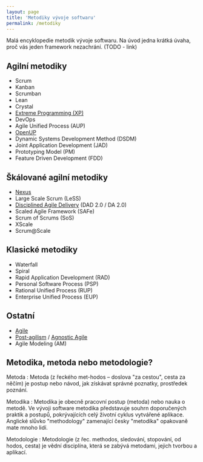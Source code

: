 ```yaml
---
layout: page
title: 'Metodiky vývoje softwaru'
permalink: /metodiky
---
```


Malá encyklopedie metodik vývoje softwaru. Na úvod jedna krátká úvaha, proč
vás jeden framework nezachrání. (TODO - link)

## Agilní metodiky

- Scrum
- Kanban
- Scrumban
- Lean
- Crystal
- [Extreme Programming (XP)](/extremni-programovani)
- DevOps
- Agile Unified Process (AUP)
- [OpenUP](http://epf.eclipse.org/wikis/openup/)
- Dynamic Systems Development Method (DSDM)
- Joint Application Development (JAD)
- Prototyping Model (PM)
- Feature Driven Development (FDD)

## Škálované agilní metodiky

- [Nexus](/nexus-framework)
- Large Scale Scrum (LeSS)
- [Disciplined Agile Delivery](http://www.disciplinedagiledelivery.com/) (DAD 2.0 / DA 2.0)
- Scaled Agile Framework (SAFe)
- Scrum of Scrums (SoS)
- XScale
- Scrum@Scale

## Klasické metodiky

- Waterfall
- Spiral
- Rapid Application Development (RAD)
- Personal Software Process (PSP)
- Rational Unified Process (RUP)
- Enterprise Unified Process (EUP)

## Ostatní

- [Agile](/agile)
- [Post-agilism](https://www.skorks.com/2008/10/are-you-actually-a-post-agilist/) / [Agnostic Agile](http://agnosticagile.org/)
- Agile Modeling (AM)

## Metodika, metoda nebo metodologie?

Metoda
: Metoda (z řeckého met-hodos – doslova "za cestou", cesta za něčím) je postup nebo návod, jak získávat správné poznatky, prostředek poznání.

Metodika
: Metodika je obecně pracovní postup (metoda) nebo nauka o metodě. Ve vývoji software metodika představuje souhrn doporučených praktik a postupů, pokrývajících celý životní cyklus vytvářené aplikace. Anglické slůvko "methodology" zamenající česky "metodika" opakovaně mate mnoho lidí.

Metodologie
: Metodologie (z řec. methodos, sledování, stopování, od hodos, cesta) je vědní disciplína, která se zabývá metodami, jejich tvorbou a aplikací.

